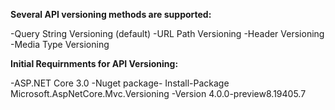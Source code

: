 **Several API versioning methods are supported:**

-Query String Versioning (default)
-URL Path Versioning
-Header Versioning
-Media Type Versioning



**Initial Requirnments for API Versioning:**

-ASP.NET Core 3.0
-Nuget package- Install-Package Microsoft.AspNetCore.Mvc.Versioning -Version 4.0.0-preview8.19405.7

